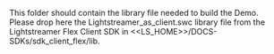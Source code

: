 This folder should contain the library file needed to build the Demo.<br>
Please drop here the Lightstreamer_as_client.swc library file from the Lightstreamer Flex Client SDK in <<LS_HOME>>/DOCS-SDKs/sdk_client_flex/lib.
